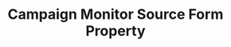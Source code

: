 ---
# -------------------------- #
#        CONTENT TYPE        #
# -------------------------- #

product-type: "connect"
content-type: "api-form"
form-type: "source"
key: "source-form-properties-campaign-monitor-object"


# -------------------------- #
#        OBJECT INFO         #
# -------------------------- #

title: "Campaign Monitor Source Form Property"
api-type: "platform.campaign-monitor"
display-name: "Campaign Monitor"

source-type: "saas"
docs-name: "campaign-monitor"

description: ""


# -------------------------- #
#       FORM PROPERTIES      #
# -------------------------- #

uses-start-date: true

object-attributes:
  - name: "client_id"
    type: "string"
    required: true
    description: |
      The user's {{ form-property.display-name }} API client ID. This can be found in the {{ form-property.display-name }} app in **Account Settings > API keys**.
    value: "<CAMPAIGN_MONITOR_CLIENT_ID>"


# -------------------------- #
#       OAUTH PROPERTIES     #
# -------------------------- #

oauth-link: "https://www.campaignmonitor.com/api/getting-started/#authenticating-with-oauth"

oauth-description: ""

oauth-attributes:
  - name: "access_token"
    type: "string"
    required: true
    credential: true
    description: |
      An {{ form-property.display-name }} OAuth token.
    value: "<{{ form-property.display-name | upcase }}_ACCESS_TOKEN>"

  - name: "refresh_token"
    type: "string"
    required: true
    credential: true
    description: |
      A long-lived {{ form-property.display-name }} token which can be used to obtain a new {{ form-property.display-name }} `access_token`.
    value: "<{{ form-property.display-name | upcase }}_REFRESH_TOKEN>"
---